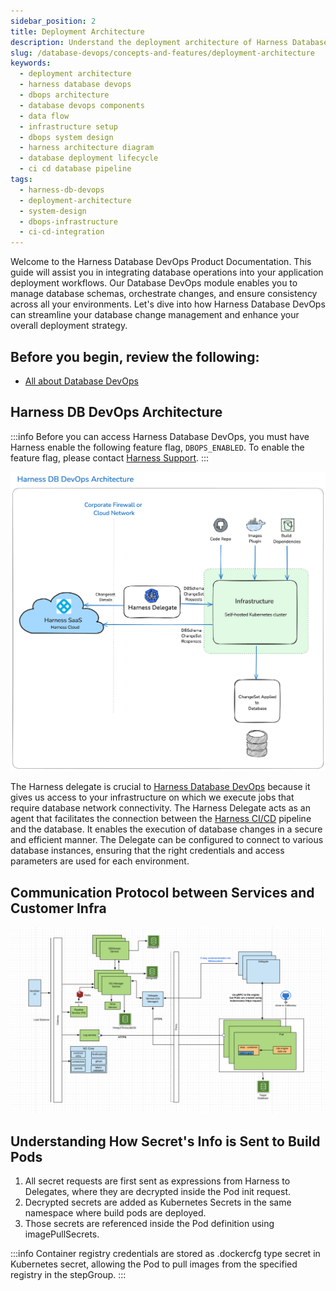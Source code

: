 ```yaml
---
sidebar_position: 2
title: Deployment Architecture
description: Understand the deployment architecture of Harness Database DevOps, including components, data flow, and integration points.
slug: /database-devops/concepts-and-features/deployment-architecture
keywords:
  - deployment architecture
  - harness database devops
  - dbops architecture
  - database devops components
  - data flow
  - infrastructure setup
  - dbops system design
  - harness architecture diagram
  - database deployment lifecycle
  - ci cd database pipeline
tags:
  - harness-db-devops
  - deployment-architecture
  - system-design
  - dbops-infrastructure
  - ci-cd-integration
---
```


Welcome to the Harness Database DevOps Product Documentation. This guide will assist you in  integrating database operations into your application deployment workflows. Our Database DevOps module enables you to manage database schemas, orchestrate changes, and ensure consistency across all your environments. Let's dive into how Harness Database DevOps can streamline your database change management and enhance your overall deployment strategy.

## Before you begin, review the following:

- [All about Database DevOps](/docs/database-devops/overview.md)

## Harness DB DevOps Architecture

:::info
Before you can access Harness Database DevOps, you must have Harness enable the following feature flag, `DBOPS_ENABLED`. To enable the feature flag, please contact [Harness Support](mailto:support@harness.io).
:::

![Harness DB DevOps architecture diagram](./static/database-devops-architecture.png)

The Harness delegate is crucial to [Harness Database DevOps](/docs/database-devops/overview.md) because it gives us access to your infrastructure on which we execute jobs that require database network connectivity. The Harness Delegate acts as an agent that facilitates the connection between the [Harness CI/CD](../../continuous-integration/get-started/overview.md) pipeline and the database. It enables the execution of database changes in a secure and efficient manner. The Delegate can be configured to connect to various database instances, ensuring that the right credentials and access parameters are used for each environment.

## Communication Protocol between Services and Customer Infra

![Harness DB DevOps architecture diagram](./static/detailed-architectural-diagram.png)

## Understanding How Secret's Info is Sent to Build Pods

1. All secret requests are first sent as expressions from Harness to Delegates, where they are decrypted inside the Pod init request.
2. Decrypted secrets are added as Kubernetes Secrets in the same namespace where build pods are deployed.
3. Those secrets are referenced inside the Pod definition using imagePullSecrets.

:::info
Container registry credentials are stored as .dockercfg type secret in Kubernetes secret, allowing the Pod to pull images from the specified registry in the stepGroup.
:::
